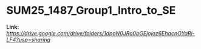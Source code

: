 # SUM25_1487_Group1_Intro_to_SE
**Link:** *https://drive.google.com/drive/folders/1dpoN0JRq0bGEjojoz6EhacnOYaRi-LF4?usp=sharing*
